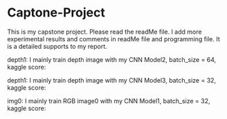 # Captone-Project
This is my capstone project. Please read the readMe file. 
I add more experimental results and comments in readMe file and programming file. It is a detailed supports to my report.

depth1: I mainly train depth image with my CNN Model2, batch_size = 64, kaggle score:

depth1: I mainly train depth image with my CNN Model3, batch_size = 32, kaggle score:

img0: I mainly train RGB image0 with my CNN Model1, batch_size = 32, kaggle score:
